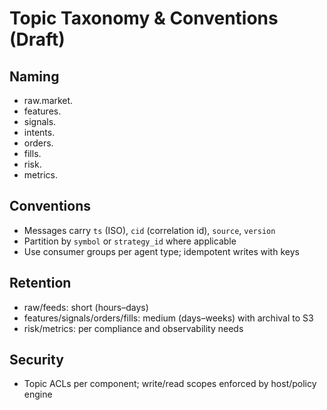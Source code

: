 # Topic Taxonomy & Conventions (Draft)

## Naming
- raw.market.<stream>
- features.<set>
- signals.<strategy>
- intents.<strategy>
- orders.<venue>
- fills.<venue>
- risk.<portfolio>
- metrics.<component>

## Conventions
- Messages carry `ts` (ISO), `cid` (correlation id), `source`, `version`
- Partition by `symbol` or `strategy_id` where applicable
- Use consumer groups per agent type; idempotent writes with keys

## Retention
- raw/feeds: short (hours–days)
- features/signals/orders/fills: medium (days–weeks) with archival to S3
- risk/metrics: per compliance and observability needs

## Security
- Topic ACLs per component; write/read scopes enforced by host/policy engine
